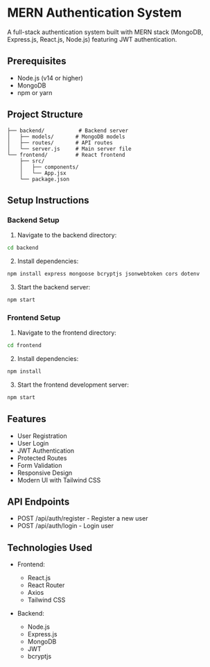 # MERN Authentication System

A full-stack authentication system built with MERN stack (MongoDB, Express.js, React.js, Node.js) featuring JWT authentication.

## Prerequisites

- Node.js (v14 or higher)
- MongoDB
- npm or yarn

## Project Structure

```
├── backend/           # Backend server
│   ├── models/       # MongoDB models
│   ├── routes/       # API routes
│   └── server.js     # Main server file
└── frontend/         # React frontend
    ├── src/
    │   ├── components/
    │   └── App.jsx
    └── package.json
```

## Setup Instructions

### Backend Setup

1. Navigate to the backend directory:
```bash
cd backend
```

2. Install dependencies:
```bash
npm install express mongoose bcryptjs jsonwebtoken cors dotenv
```


3. Start the backend server:
```bash
npm start
```

### Frontend Setup

1. Navigate to the frontend directory:
```bash
cd frontend
```

2. Install dependencies:
```bash
npm install
```

3. Start the frontend development server:
```bash
npm start
```


## Features

- User Registration
- User Login
- JWT Authentication
- Protected Routes
- Form Validation
- Responsive Design
- Modern UI with Tailwind CSS

## API Endpoints

- POST /api/auth/register - Register a new user
- POST /api/auth/login - Login user

## Technologies Used

- Frontend:
  - React.js
  - React Router
  - Axios
  - Tailwind CSS

- Backend:
  - Node.js
  - Express.js
  - MongoDB
  - JWT
  - bcryptjs 